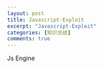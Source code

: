 ```yaml
---
layout: post
title: Javascript-Exploit
excerpt: "Javascript-Exploit"
categories: [知识总结]
comments: true
---
```


Js Engine